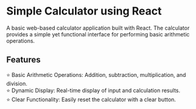 # Simple Calculator using React
A basic web-based calculator application built with React. The calculator provides a simple yet functional interface for performing basic arithmetic operations.
## Features
⭐ Basic Arithmetic Operations: Addition, subtraction, multiplication, and division. <br>
⭐ Dynamic Display: Real-time display of input and calculation results. <br>
⭐ Clear Functionality: Easily reset the calculator with a clear button. <br>
